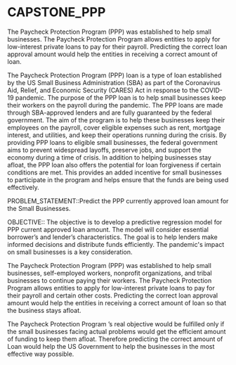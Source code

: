 # CAPSTONE_PPP
The Paycheck Protection Program (PPP) was established  to help small businesses. The Paycheck Protection Program allows entities to apply for low-interest private loans to pay for their payroll. Predicting the correct loan approval amount would help the entities in receiving a correct amount of loan.

The Paycheck Protection Program (PPP) loan is a type of loan established by the US Small Business Administration (SBA) as part of the Coronavirus Aid, Relief, and Economic Security (CARES) Act in response to the COVID-19 pandemic. The purpose of the PPP loan is to help small businesses keep their workers on the payroll during the pandemic. The PPP loans are made through SBA-approved lenders and are fully guaranteed by the federal government.
The aim of the program is to help these businesses keep their employees on the payroll, cover eligible expenses such as rent, mortgage interest, and utilities, and keep their operations running during the crisis.
By providing PPP loans to eligible small businesses, the federal government  aims to prevent widespread layoffs, preserve jobs, and support the economy during a time of crisis.
In addition to helping businesses stay afloat, the PPP loan also offers the potential for loan forgiveness if certain conditions are met. This provides an added incentive for small businesses to participate in the program and helps ensure that the funds are being used effectively.

PROBLEM_STATEMENT::Predict the PPP currently approved loan amount for the Small Businesses.

OBJECTIVE:: The objective is to develop a predictive regression model for PPP current approved loan amount.
The model will consider essential borrower’s and lender’s characteristics.
The goal is to help lenders make informed decisions and distribute funds efficiently.
The pandemic's impact on small businesses is a key consideration.


The Paycheck Protection Program (PPP) was established  to help small businesses, self-employed workers, nonprofit organizations, and tribal businesses to continue paying their workers. The Paycheck Protection Program allows entities to apply for low-interest private loans to pay for their payroll and certain other costs. Predicting the correct loan approval amount would help the entities in receiving a correct amount of loan so that the business stays afloat.

The Paycheck Protection Program ’s real objective would be fulfilled only if the small businesses facing actual problems would get the efficient amount of funding to keep them afloat. Therefore predicting the correct amount of Loan would help the US Government  to help the businesses in the most effective way possible.
